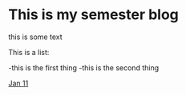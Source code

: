 # This is my semester blog

this is some text

This is a list:

-this is the first thing
-this is the second thing

[Jan 11](1-11_class.md)
